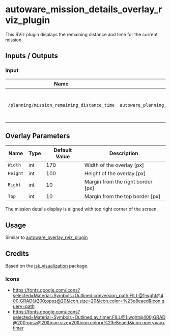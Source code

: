 # autoware_mission_details_overlay_rviz_plugin

This RViz plugin displays the remaining distance and time for the current mission.

## Inputs / Outputs

### Input

| Name                                        | Type                                                        | Description                                          |
|---------------------------------------------|-------------------------------------------------------------|------------------------------------------------------|
| `/planning/mission_remaining_distance_time` | `autoware_planning_msgs::msg::MissionRemainingDistanceTime` | The topic is for mission remaining distance and time |

## Overlay Parameters

| Name     | Type | Default Value | Description                       |
|----------|------|---------------|-----------------------------------|
| `Width`  | int  | 170           | Width of the overlay [px]         |
| `Height` | int  | 100           | Height of the overlay [px]        |
| `Right`  | int  | 10            | Margin from the right border [px] |
| `Top`    | int  | 10            | Margin from the top border [px]   |

The mission details display is aligned with top right corner of the screen.

## Usage

Similar to [autoware_overlay_rviz_plugin](../autoware_overlay_rviz_plugin/README.md)

## Credits

Based on the [jsk_visualization](https://github.com/jsk-ros-pkg/jsk_visualization) package.

### Icons

- <https://fonts.google.com/icons?selected=Material+Symbols+Outlined:conversion_path:FILL@1;wght@400;GRAD@200;opsz@20&icon.size=20&icon.color=%23e8eaed&icon.query=path>
- <https://fonts.google.com/icons?selected=Material+Symbols+Outlined:av_timer:FILL@1;wght@400;GRAD@200;opsz@20&icon.size=20&icon.color=%23e8eaed&icon.query=av+timer>
